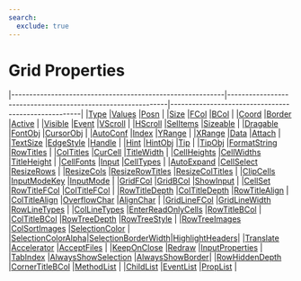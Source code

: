 ```yaml
---
search:
  exclude: true
---
```


<h1 class="heading"><span class="name">Grid Properties</span></h1>

|-----------------------------------------------------------|-------------------------------------------------------------|-----------------------------------------------------|
|[Type](../properties/type.md)                              |[Values](../properties/values.md)                            |[Posn](../properties/posn.md)                        |
|[Size](../properties/size.md)                              |[FCol](../properties/fcol.md)                                |[BCol](../properties/bcol.md)                        |
|[Coord](../properties/coord.md)                            |[Border](../properties/border.md)                            |[Active](../properties/active.md)                    |
|[Visible](../properties/visible.md)                        |[Event](../properties/event.md)                              |[VScroll](../properties/vscroll.md)                  |
|[HScroll](../properties/hscroll.md)                        |[SelItems](../properties/selitems.md)                        |[Sizeable](../properties/sizeable.md)                |
|[Dragable](../properties/dragable.md)                      |[FontObj](../properties/fontobj.md)                          |[CursorObj](../properties/cursorobj.md)              |
|[AutoConf](../properties/autoconf.md)                      |[Index](../properties/index-property.md)                              |[YRange](../properties/yrange.md)                    |
|[XRange](../properties/xrange.md)                          |[Data](../properties/data.md)                                |[Attach](../properties/attach.md)                    |
|[TextSize](../properties/textsize.md)                      |[EdgeStyle](../properties/edgestyle.md)                      |[Handle](../properties/handle.md)                    |
|[Hint](../properties/hint.md)                              |[HintObj](../properties/hintobj.md)                          |[Tip](../properties/tip.md)                          |
|[TipObj](../properties/tipobj.md)                          |[FormatString](../properties/formatstring.md)                |[RowTitles](../properties/rowtitles.md)              |
|[ColTitles](../properties/coltitles.md)                    |[CurCell](../properties/curcell.md)                          |[TitleWidth](../properties/titlewidth.md)            |
|[CellHeights](../properties/cellheights.md)                |[CellWidths](../properties/cellwidths.md)                    |[TitleHeight](../properties/titleheight.md)          |
|[CellFonts](../properties/cellfonts.md)                    |[Input](../properties/input.md)                              |[CellTypes](../properties/celltypes.md)              |
|[AutoExpand](../properties/autoexpand.md)                  |[CellSelect](../properties/cellselect.md)                    |[ResizeRows](../properties/resizerows.md)            |
|[ResizeCols](../properties/resizecols.md)                  |[ResizeRowTitles](../properties/resizerowtitles.md)          |[ResizeColTitles](../properties/resizecoltitles.md)  |
|[ClipCells](../properties/clipcells.md)                    |[InputModeKey](../properties/inputmodekey.md)                |[InputMode](../properties/inputmode.md)              |
|[GridFCol](../properties/gridfcol.md)                      |[GridBCol](../properties/gridbcol.md)                        |[ShowInput](../properties/showinput.md)              |
|[CellSet](../properties/cellset.md)                        |[RowTitleFCol](../properties/rowtitlefcol.md)                |[ColTitleFCol](../properties/coltitlefcol.md)        |
|[RowTitleDepth](../properties/rowtitledepth.md)            |[ColTitleDepth](../properties/coltitledepth.md)              |[RowTitleAlign](../properties/rowtitlealign.md)      |
|[ColTitleAlign](../properties/coltitlealign.md)            |[OverflowChar](../properties/overflowchar.md)                |[AlignChar](../properties/alignchar.md)              |
|[GridLineFCol](../properties/gridlinefcol.md)              |[GridLineWidth](../properties/gridlinewidth.md)              |[RowLineTypes](../properties/rowlinetypes.md)        |
|[ColLineTypes](../properties/collinetypes.md)              |[EnterReadOnlyCells](../properties/enterreadonlycells.md)    |[RowTitleBCol](../properties/rowtitlebcol.md)        |
|[ColTitleBCol](../properties/coltitlebcol.md)              |[RowTreeDepth](../properties/rowtreedepth.md)                |[RowTreeStyle](../properties/rowtreestyle.md)        |
|[RowTreeImages](../properties/rowtreeimages.md)            |[ColSortImages](../properties/colsortimages.md)              |[SelectionColor](../properties/selectioncolor.md)    |
|[SelectionColorAlpha](../properties/selectioncoloralpha.md)|[SelectionBorderWidth](../properties/selectionborderwidth.md)|[HighlightHeaders](../properties/highlightheaders.md)|
|[Translate](../properties/translate.md)                    |[Accelerator](../properties/accelerator.md)                  |[AcceptFiles](../properties/acceptfiles.md)          |
|[KeepOnClose](../properties/keeponclose.md)                |[Redraw](../properties/redraw.md)                            |[InputProperties](../properties/inputproperties.md)  |
|[TabIndex](../properties/tabindex.md)                      |[AlwaysShowSelection](../properties/alwaysshowselection.md)  |[AlwaysShowBorder](../properties/alwaysshowborder.md)|
|[RowHiddenDepth](../properties/rowhiddendepth.md)          |[CornerTitleBCol](../properties/cornertitlebcol.md)          |[MethodList](../properties/methodlist.md)            |
|[ChildList](../properties/childlist.md)                    |[EventList](../properties/eventlist.md)                      |[PropList](../properties/proplist.md)                |
